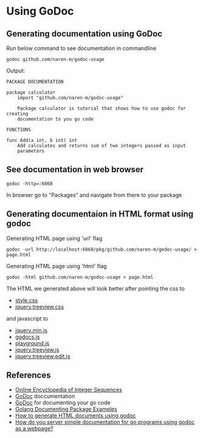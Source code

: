 # Using GoDoc

## Generating documentation using GoDoc

Run below command to see documentation in commandline

```shell
godoc github.com/naren-m/godoc-usage
```

Output:

```shell
PACKAGE DOCUMENTATION

package calculator
    import "github.com/naren-m/godoc-usage"

    Package calculator is tutorial that shows how to use godoc for creating
    documentation to you go code

FUNCTIONS

func Add(a int, b int) int
    Add calculates and returns sum of two integers passed as input
    parameters
```

## See documentation in web browser

```shell
godoc -http=:6060
```

In browser go to "Packages" and navigate from there to your package

## Generating documentaion in HTML format using godoc

Generating HTML page using 'url' flag

```shell
godoc -url http://localhost:6060/pkg/github.com/naren-m/godoc-usage/ > page.html
```

Generating HTML page using 'html' flag

```shell
godoc -html github.com/naren-m/godoc-usage > page.html
```

The HTML we generated above will look better after pointing the css to

- [style.css](https://golang.org/lib/godoc/style.css)
- [jquery.treeview.css](https://golang.org/lib/godoc/jquery.treeview.css)

and javascript to

- [jquery.min.js](https://ajax.googleapis.com/ajax/libs/jquery/1.8.2/jquery.min.js)
- [godocs.js](https://golang.org/lib/godoc/godocs.js)
- [playground.js](https://golang.org/lib/godoc/playground.js)
- [jquery.treeview.js](https://golang.org/lib/godoc/jquery.treeview.js)
- [jquery.treeview.edit.js](https://golang.org/lib/godoc/jquery.treeview.edit.js)


## References

- [Online Encyclopedia of Integer Sequences](http://oeis.org/)
- [GoDoc](https://godoc.org/golang.org/x/tools/cmd/godoc) doccumentation
- [GoDoc](https://blog.golang.org/godoc-documenting-go-code) for documenting your go code
- [Golang Documenting Package Examples](http://blog.el-chavez.me/2013/08/29/golang-documenting-package-examples/)
- [How to generate HTML documents using godoc](http://stackoverflow.com/questions/13530120/how-can-i-generate-html-documents-using-godoc)
- [How do you server simple documentation for go programs using godoc as a webpage?](http://stackoverflow.com/questions/24514885/how-do-you-server-simple-documentation-for-go-programs-using-godoc-as-a-webpage)